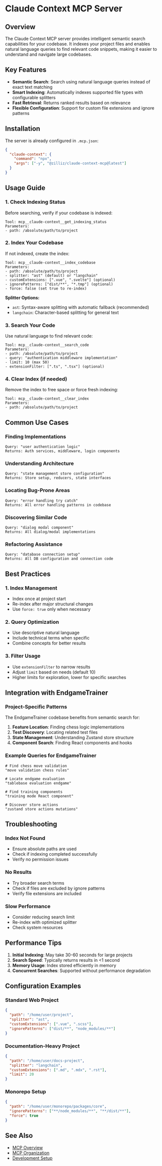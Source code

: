 # Claude Context MCP Server

## Overview

The Claude Context MCP server provides intelligent semantic search capabilities for your codebase. It indexes your project files and enables natural language queries to find relevant code snippets, making it easier to understand and navigate large codebases.

## Key Features

- **Semantic Search**: Search using natural language queries instead of exact text matching
- **Smart Indexing**: Automatically indexes supported file types with configurable splitters
- **Fast Retrieval**: Returns ranked results based on relevance
- **Flexible Configuration**: Support for custom file extensions and ignore patterns

## Installation

The server is already configured in `.mcp.json`:

```json
{
  "claude-context": {
    "command": "npx",
    "args": ["-y", "@zilliz/claude-context-mcp@latest"]
  }
}
```

## Usage Guide

### 1. Check Indexing Status

Before searching, verify if your codebase is indexed:

```
Tool: mcp__claude-context__get_indexing_status
Parameters:
- path: /absolute/path/to/project
```

### 2. Index Your Codebase

If not indexed, create the index:

```
Tool: mcp__claude-context__index_codebase
Parameters:
- path: /absolute/path/to/project
- splitter: "ast" (default) or "langchain"
- customExtensions: [".vue", ".svelte"] (optional)
- ignorePatterns: ["dist/**", "*.tmp"] (optional)
- force: false (set true to re-index)
```

**Splitter Options:**

- `ast`: Syntax-aware splitting with automatic fallback (recommended)
- `langchain`: Character-based splitting for general text

### 3. Search Your Code

Use natural language to find relevant code:

```
Tool: mcp__claude-context__search_code
Parameters:
- path: /absolute/path/to/project
- query: "authentication middleware implementation"
- limit: 10 (max 50)
- extensionFilter: [".ts", ".tsx"] (optional)
```

### 4. Clear Index (if needed)

Remove the index to free space or force fresh indexing:

```
Tool: mcp__claude-context__clear_index
Parameters:
- path: /absolute/path/to/project
```

## Common Use Cases

### Finding Implementations

```
Query: "user authentication logic"
Returns: Auth services, middleware, login components
```

### Understanding Architecture

```
Query: "state management store configuration"
Returns: Store setup, reducers, state interfaces
```

### Locating Bug-Prone Areas

```
Query: "error handling try catch"
Returns: All error handling patterns in codebase
```

### Discovering Similar Code

```
Query: "dialog modal component"
Returns: All dialog/modal implementations
```

### Refactoring Assistance

```
Query: "database connection setup"
Returns: All DB configuration and connection code
```

## Best Practices

### 1. Index Management

- Index once at project start
- Re-index after major structural changes
- Use `force: true` only when necessary

### 2. Query Optimization

- Use descriptive natural language
- Include technical terms when specific
- Combine concepts for better results

### 3. Filter Usage

- Use `extensionFilter` to narrow results
- Adjust `limit` based on needs (default 10)
- Higher limits for exploration, lower for specific searches

## Integration with EndgameTrainer

### Project-Specific Patterns

The EndgameTrainer codebase benefits from semantic search for:

1. **Feature Location**: Finding chess logic implementations
2. **Test Discovery**: Locating related test files
3. **State Management**: Understanding Zustand store structure
4. **Component Search**: Finding React components and hooks

### Example Queries for EndgameTrainer

```
# Find chess move validation
"move validation chess rules"

# Locate endgame evaluation
"tablebase evaluation endgame"

# Find training components
"training mode React component"

# Discover store actions
"zustand store actions mutations"
```

## Troubleshooting

### Index Not Found

- Ensure absolute paths are used
- Check if indexing completed successfully
- Verify no permission issues

### No Results

- Try broader search terms
- Check if files are excluded by ignore patterns
- Verify file extensions are included

### Slow Performance

- Consider reducing search limit
- Re-index with optimized splitter
- Check system resources

## Performance Tips

1. **Initial Indexing**: May take 30-60 seconds for large projects
2. **Search Speed**: Typically returns results in <1 second
3. **Memory Usage**: Index stored efficiently in memory
4. **Concurrent Searches**: Supported without performance degradation

## Configuration Examples

### Standard Web Project

```json
{
  "path": "/home/user/project",
  "splitter": "ast",
  "customExtensions": [".vue", ".scss"],
  "ignorePatterns": ["dist/**", "node_modules/**"]
}
```

### Documentation-Heavy Project

```json
{
  "path": "/home/user/docs-project",
  "splitter": "langchain",
  "customExtensions": [".md", ".mdx", ".rst"],
  "limit": 20
}
```

### Monorepo Setup

```json
{
  "path": "/home/user/monorepo/packages/core",
  "ignorePatterns": ["**/node_modules/**", "**/dist/**"],
  "force": true
}
```

## See Also

- [MCP Overview](mcp-overview.md)
- [MCP Organization](mcp-organization.md)
- [Development Setup](../../CLAUDE.md)
